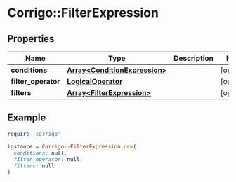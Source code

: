 # Corrigo::FilterExpression

## Properties

| Name | Type | Description | Notes |
| ---- | ---- | ----------- | ----- |
| **conditions** | [**Array&lt;ConditionExpression&gt;**](ConditionExpression.md) |  | [optional] |
| **filter_operator** | [**LogicalOperator**](LogicalOperator.md) |  | [optional] |
| **filters** | [**Array&lt;FilterExpression&gt;**](FilterExpression.md) |  | [optional] |

## Example

```ruby
require 'corrigo'

instance = Corrigo::FilterExpression.new(
  conditions: null,
  filter_operator: null,
  filters: null
)
```

